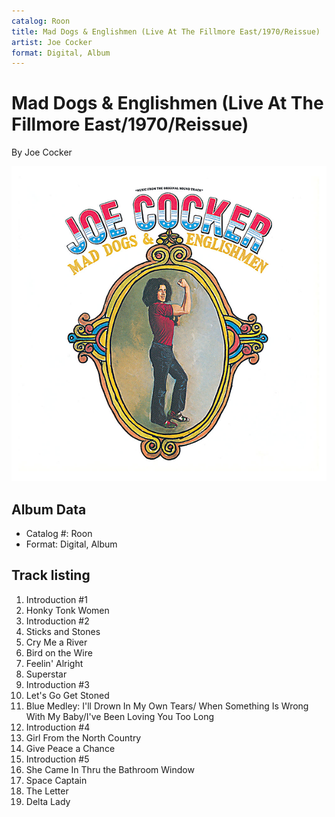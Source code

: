 ```yaml
---
catalog: Roon
title: Mad Dogs & Englishmen (Live At The Fillmore East/1970/Reissue)
artist: Joe Cocker
format: Digital, Album
---
```


# Mad Dogs & Englishmen (Live At The Fillmore East/1970/Reissue)

By Joe Cocker

![](../../assets/albumcovers/Joe_Cocker-Mad_Dogs_and_Englishmen_Live_At_The_Fillmore_East-1970-Reissue.png)

## Album Data

- Catalog #: Roon
- Format: Digital, Album


## Track listing


1. Introduction #1
2. Honky Tonk Women
3. Introduction #2
4. Sticks and Stones
5. Cry Me a River
6. Bird on the Wire
7. Feelin' Alright
8. Superstar
9. Introduction #3
10. Let's Go Get Stoned
11. Blue Medley: I'll Drown In My Own Tears/ When Something Is Wrong With My Baby/I've Been Loving You Too Long
12. Introduction #4
13. Girl From the North Country
14. Give Peace a Chance
15. Introduction #5
16. She Came In Thru the Bathroom Window
17. Space Captain
18. The Letter
19. Delta Lady

